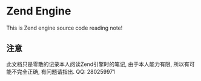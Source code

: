 Zend Engine
===========
This is Zend engine source code reading note!

注意
----
此文档只是零散的记录本人阅读Zend引擎时的笔记, 由于本人能力有限, 所以有可能不完全正确, 有问题请指出. QQ: 280259971